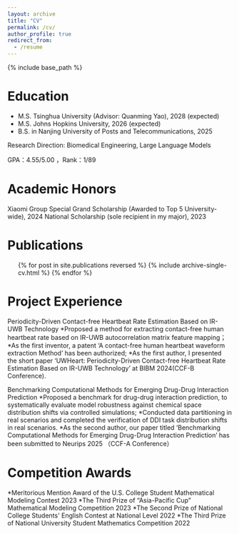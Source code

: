```yaml
---
layout: archive
title: "CV"
permalink: /cv/
author_profile: true
redirect_from:
  - /resume
---
```


{% include base_path %}

Education
======
* M.S. Tsinghua University (Advisor: Quanming Yao), 2028 (expected)
* M.S. Johns Hopkins University, 2026 (expected)
* B.S. in Nanjing University of Posts and Telecommunications, 2025
  
Research Direction: Biomedical Engineering, Large Language Models

GPA：4.55/5.00 ，Rank：1/89

Academic Honors
======
Xiaomi Group Special Grand Scholarship (Awarded to Top 5 University-wide), 2024
National Scholarship (sole recipient in my major), 2023

Publications
======
  <ul>{% for post in site.publications reversed %}
    {% include archive-single-cv.html %}
  {% endfor %}</ul>

Project Experience
======
Periodicity-Driven Contact-free Heartbeat Rate Estimation Based on IR-UWB Technology
*Proposed a method for extracting contact-free human heartbeat rate based on IR-UWB autocorrelation matrix feature mapping；
*As the first inventor, a patent ‘A contact-free human heartbeat waveform extraction Method’ has been authorized; 
*As the first author, I presented the short paper  ‘UWHeart: Periodicity-Driven Contact-free Heartbeat Rate Estimation Based on IR-UWB Technology’ at BIBM 2024​​ (CCF-B Conference).

Benchmarking Computational Methods for Emerging Drug-Drug Interaction Prediction
*Proposed a benchmark for drug-drug interaction prediction, to systematically evaluate model robustness against chemical space distribution shifts via controlled simulations;
*Conducted data partitioning in real scenarios and completed the verification of DDI task distribution shifts in real scenarios.
*As the second author, our paper titled ‘Benchmarking Computational Methods for Emerging Drug-Drug Interaction Prediction’ has been submitted to Neurips 2025 （CCF-A Conference）
  
Competition Awards
======
*Meritorious Mention Award of the U.S. College Student Mathematical Modeling Contest     	2023
*The Third Prize of “Asia-Pacific Cup” Mathematical Modeling Competition                  2023 
*The Second Prize of National College Students' English Contest at National Level         2022
*The Third Prize of National University Student Mathematics Competition                 	2022
